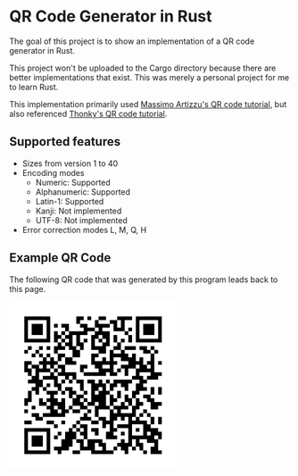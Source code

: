 # QR Code Generator in Rust

The goal of this project is to show an implementation of a QR code generator in Rust.

This project won't be uploaded to the Cargo directory because there are better implementations that exist. This was merely a personal project for me to learn Rust.

This implementation primarily used [Massimo Artizzu's QR code tutorial](https://dev.to/maxart2501/let-s-develop-a-qr-code-generator-part-i-basic-concepts-510a), but also referenced [Thonky's QR code tutorial](https://www.thonky.com/qr-code-tutorial/).

## Supported features

- Sizes from version 1 to 40
- Encoding modes
    - Numeric: Supported
    - Alphanumeric: Supported
    - Latin-1: Supported
    - Kanji: Not implemented
    - UTF-8: Not implemented
- Error correction modes L, M, Q, H

## Example QR Code

The following QR code that was generated by this program leads back to this page.

<img src="img/self_link.png" alt="QR code to self" width="300">


